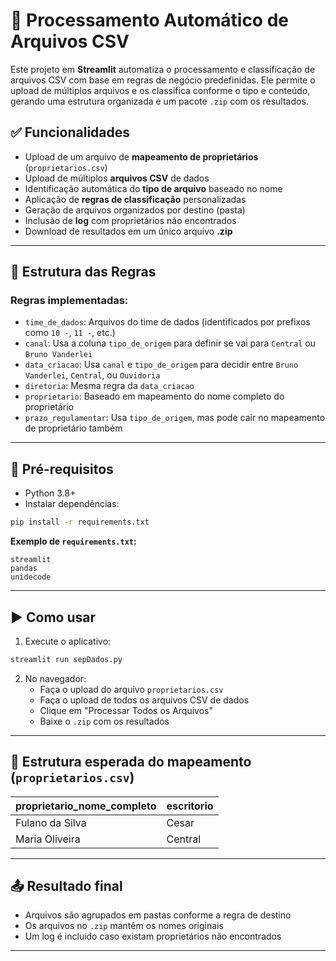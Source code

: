 
# 📂 Processamento Automático de Arquivos CSV

Este projeto em **Streamlit** automatiza o processamento e classificação de arquivos CSV com base em regras de negócio predefinidas. Ele permite o upload de múltiplos arquivos e os classifica conforme o tipo e conteúdo, gerando uma estrutura organizada e um pacote `.zip` com os resultados.

## ✅ Funcionalidades

- Upload de um arquivo de **mapeamento de proprietários** (`proprietarios.csv`)
- Upload de múltiplos **arquivos CSV** de dados
- Identificação automática do **tipo de arquivo** baseado no nome
- Aplicação de **regras de classificação** personalizadas
- Geração de arquivos organizados por destino (pasta)
- Inclusão de **log** com proprietários não encontrados
- Download de resultados em um único arquivo **.zip**

---

## 📁 Estrutura das Regras

### Regras implementadas:

- `time_de_dados`: Arquivos do time de dados (identificados por prefixos como `10 -`, `11 -`, etc.)
- `canal`: Usa a coluna `tipo_de_origem` para definir se vai para `Central` ou `Bruno Vanderlei`
- `data_criacao`: Usa `canal` e `tipo_de_origem` para decidir entre `Bruno Vanderlei`, `Central`, ou `Ouvidoria`
- `diretoria`: Mesma regra da `data_criacao`
- `proprietario`: Baseado em mapeamento do nome completo do proprietário
- `prazo_regulamentar`: Usa `tipo_de_origem`, mas pode cair no mapeamento de proprietário também

---

## 📌 Pré-requisitos

- Python 3.8+
- Instalar dependências:
  
```bash
pip install -r requirements.txt
```

**Exemplo de `requirements.txt`:**

```
streamlit
pandas
unidecode
```

---

## ▶️ Como usar

1. Execute o aplicativo:
```bash
streamlit run sepDados.py
```

2. No navegador:
   - Faça o upload do arquivo `proprietarios.csv`
   - Faça o upload de todos os arquivos CSV de dados
   - Clique em "Processar Todos os Arquivos"
   - Baixe o `.zip` com os resultados

---

## 🧠 Estrutura esperada do mapeamento (`proprietarios.csv`)

| proprietario_nome_completo | escritorio |
|----------------------------|------------|
| Fulano da Silva            | Cesar      |
| Maria Oliveira             | Central    |

---

## 📤 Resultado final

- Arquivos são agrupados em pastas conforme a regra de destino
- Os arquivos no `.zip` mantêm os nomes originais
- Um log é incluído caso existam proprietários não encontrados

---



